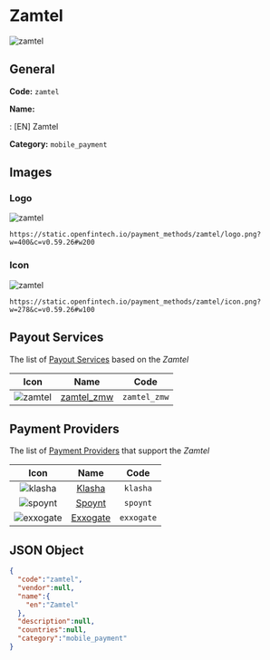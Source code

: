 
# Zamtel 
![zamtel](https://static.openfintech.io/payment_methods/zamtel/logo.png?w=400&c=v0.59.26#w200)  

## General 
**Code:** `zamtel` 
 
**Name:** 
 
:	[EN] Zamtel 
 
**Category:** `mobile_payment` 
 

## Images 

### Logo 
![zamtel](https://static.openfintech.io/payment_methods/zamtel/logo.png?w=400&c=v0.59.26#w200)  

```
https://static.openfintech.io/payment_methods/zamtel/logo.png?w=400&c=v0.59.26#w200
```  

### Icon 
![zamtel](https://static.openfintech.io/payment_methods/zamtel/icon.png?w=278&c=v0.59.26#w100)  

```
https://static.openfintech.io/payment_methods/zamtel/icon.png?w=278&c=v0.59.26#w100
```  

## Payout Services 
 
The list of [Payout Services](/payout-services/) based on the _Zamtel_ 

|Icon|Name|Code| 
|:---:|:---:|:---:| 
|![zamtel](https://static.openfintech.io/payout_methods/zamtel/icon.png?w=278&c=v0.59.26#w40) |[zamtel_zmw](/payout-services/zamtel_zmw/)|`zamtel_zmw`| 
 

## Payment Providers 
 
The list of [Payment Providers](/payment-providers/) that support the _Zamtel_ 

|Icon|Name|Code| 
|:---:|:---:|:---:| 
|![klasha](https://static.openfintech.io/payment_providers/klasha/icon.png?w=278&c=v0.59.26#w100) |[Klasha](/payment-providers/klasha/)|`klasha`| 
|![spoynt](https://static.openfintech.io/payment_providers/spoynt/icon.svg?w=278&c=v0.59.26#w100) |[Spoynt](/payment-providers/spoynt/)|`spoynt`| 
|![exxogate](https://static.openfintech.io/payment_providers/exxogate/icon.svg?w=278&c=v0.59.26#w100) |[Exxogate](/payment-providers/exxogate/)|`exxogate`| 
 

## JSON Object 

```json
{
  "code":"zamtel",
  "vendor":null,
  "name":{
    "en":"Zamtel"
  },
  "description":null,
  "countries":null,
  "category":"mobile_payment"
}
```  

